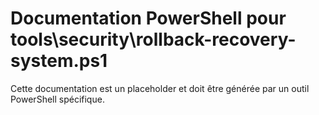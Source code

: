 # Documentation PowerShell pour tools\security\rollback-recovery-system.ps1

Cette documentation est un placeholder et doit être générée par un outil PowerShell spécifique.
